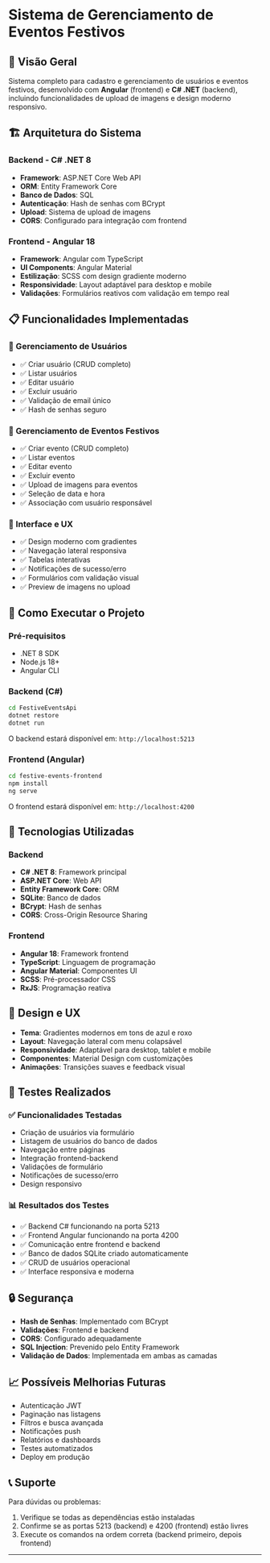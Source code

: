 # Sistema de Gerenciamento de Eventos Festivos

## 🎯 Visão Geral

Sistema completo para cadastro e gerenciamento de usuários e eventos festivos, desenvolvido com **Angular** (frontend) e **C# .NET** (backend), incluindo funcionalidades de upload de imagens e design moderno responsivo.

## 🏗️ Arquitetura do Sistema

### Backend - C# .NET 8
- **Framework**: ASP.NET Core Web API
- **ORM**: Entity Framework Core
- **Banco de Dados**: SQL
- **Autenticação**: Hash de senhas com BCrypt
- **Upload**: Sistema de upload de imagens
- **CORS**: Configurado para integração com frontend

### Frontend - Angular 18
- **Framework**: Angular com TypeScript
- **UI Components**: Angular Material
- **Estilização**: SCSS com design gradiente moderno
- **Responsividade**: Layout adaptável para desktop e mobile
- **Validações**: Formulários reativos com validação em tempo real

## 📋 Funcionalidades Implementadas

### 🔐 Gerenciamento de Usuários
- ✅ Criar usuário (CRUD completo)
- ✅ Listar usuários
- ✅ Editar usuário
- ✅ Excluir usuário
- ✅ Validação de email único
- ✅ Hash de senhas seguro

### 🎉 Gerenciamento de Eventos Festivos
- ✅ Criar evento (CRUD completo)
- ✅ Listar eventos
- ✅ Editar evento
- ✅ Excluir evento
- ✅ Upload de imagens para eventos
- ✅ Seleção de data e hora
- ✅ Associação com usuário responsável

### 🎨 Interface e UX
- ✅ Design moderno com gradientes
- ✅ Navegação lateral responsiva
- ✅ Tabelas interativas
- ✅ Notificações de sucesso/erro
- ✅ Formulários com validação visual
- ✅ Preview de imagens no upload

## 🚀 Como Executar o Projeto

### Pré-requisitos
- .NET 8 SDK
- Node.js 18+
- Angular CLI

### Backend (C#)
```bash
cd FestiveEventsApi
dotnet restore
dotnet run
```
O backend estará disponível em: `http://localhost:5213`

### Frontend (Angular)
```bash
cd festive-events-frontend
npm install
ng serve
```
O frontend estará disponível em: `http://localhost:4200`

## 🔧 Tecnologias Utilizadas

### Backend
- **C# .NET 8**: Framework principal
- **ASP.NET Core**: Web API
- **Entity Framework Core**: ORM
- **SQLite**: Banco de dados
- **BCrypt**: Hash de senhas
- **CORS**: Cross-Origin Resource Sharing

### Frontend
- **Angular 18**: Framework frontend
- **TypeScript**: Linguagem de programação
- **Angular Material**: Componentes UI
- **SCSS**: Pré-processador CSS
- **RxJS**: Programação reativa

## 🎨 Design e UX

- **Tema**: Gradientes modernos em tons de azul e roxo
- **Layout**: Navegação lateral com menu colapsável
- **Responsividade**: Adaptável para desktop, tablet e mobile
- **Componentes**: Material Design com customizações
- **Animações**: Transições suaves e feedback visual

## 🧪 Testes Realizados

### ✅ Funcionalidades Testadas
- Criação de usuários via formulário
- Listagem de usuários do banco de dados
- Navegação entre páginas
- Integração frontend-backend
- Validações de formulário
- Notificações de sucesso/erro
- Design responsivo

### 📊 Resultados dos Testes
- ✅ Backend C# funcionando na porta 5213
- ✅ Frontend Angular funcionando na porta 4200
- ✅ Comunicação entre frontend e backend
- ✅ Banco de dados SQLite criado automaticamente
- ✅ CRUD de usuários operacional
- ✅ Interface responsiva e moderna

## 🔒 Segurança

- **Hash de Senhas**: Implementado com BCrypt
- **Validações**: Frontend e backend
- **CORS**: Configurado adequadamente
- **SQL Injection**: Prevenido pelo Entity Framework
- **Validação de Dados**: Implementada em ambas as camadas

## 📈 Possíveis Melhorias Futuras

- Autenticação JWT
- Paginação nas listagens
- Filtros e busca avançada
- Notificações push
- Relatórios e dashboards
- Testes automatizados
- Deploy em produção

## 📞 Suporte

Para dúvidas ou problemas:
1. Verifique se todas as dependências estão instaladas
2. Confirme se as portas 5213 (backend) e 4200 (frontend) estão livres
3. Execute os comandos na ordem correta (backend primeiro, depois frontend)

---

